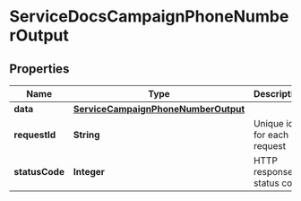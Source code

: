

# ServiceDocsCampaignPhoneNumberOutput


## Properties

| Name | Type | Description | Notes |
|------------ | ------------- | ------------- | -------------|
|**data** | [**ServiceCampaignPhoneNumberOutput**](ServiceCampaignPhoneNumberOutput.md) |  |  [optional] |
|**requestId** | **String** | Unique id for each request |  [optional] |
|**statusCode** | **Integer** | HTTP response status code |  [optional] |



